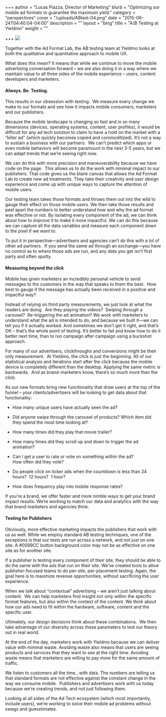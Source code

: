 +++
author = "Lucas Piazza, Director of Marketing"
blurb = "Optimizing our mobile ad formats to guarantee the maximum yield."
category = "perspectives"
cover = "/uploads/ABtest-04.png"
date = "2015-08-24T04:40:04-04:00"
description = ""
layout = "blog"
title = "A/B Testing at Yieldmo"
weight = ""

+++
![](/uploads/ABtest-04-05.png)

Together with the Ad Format Lab, the AB testing team at Yieldmo looks at both the qualitative and quantitative approach to mobile UX.

What does this mean? It means that while we continue to move the mobile advertising conversation forward – we are also doing it in a way where we maintain value to all three sides of the mobile experience – users, content developers and marketers.

#### Always. Be. Testing.

This results in our obsession with testing.  We measure every change we make to our formats and see how it impacts mobile consumers, marketers and our publishers.

Because the mobile landscape is changing so fast and in so many dimensions (devices, operating systems, content, user profiles), it would be difficult for any ad tech solution to claim to have a hold on the market with a “killer ad” (which quickly becomes copied and commoditized). It’s not a way to sustain a business with our partners.  We can’t predict which apps or even mobile behaviors will become paramount in the next 3-5 years, but we can adapt trends that we’re seeing right now.

We can do this with more precision and maneuverability because we have code on the page.  This allows us to do the work with minimal impact to our publishers. That code gives us the blank canvas that allows the Ad Format Lab to create new ad treatments. They take their creativity and user design experience and come up with unique ways to capture the attention of mobile users.

Our testing team takes those formats and throws them out into the wild to gauge their effect on those mobile users. We then take those results and peel apart the numbers to better understand how and why the ad format was effective or not. By isolating every component of the ad, we can think about how to improve it to make it more impactful. We can do this because we can capture all the data variables and measure each component down to the pixel if we want to.

To put it in perspective—advertisers and agencies can’t do this with a lot of other ad partners.  If you send the same ad through an exchange—you have no control as to where those ads are run, and any data you get isn’t first party and often spotty.

#### **Measuring beyond the click**

Mobile has given marketers an incredibly personal vehicle to send messages to the customers in the way that speaks to them the best.  How best to gauge if the message has actually been received in a positive and impactful way?

Instead of relying on third party measurements, we just look at what the readers are doing.  Are they playing the videos?  Swiping through a carousel?  Re-triggering the ad animation? We work with marketers to understand what the ad is intended to do, and because we built it—we can tell you if it actually worked. And sometimes we don’t get it right, and that’s OK – that’s the whole point of testing. It’s better to fail and know how to do it better next time, than to run campaign after campaign using a buckshot approach.

For many of our advertisers, clickthroughs and conversions might be their only measurement.  At Yieldmo, the click is just the beginning. All of our statistical analysis and iterations start after the click because the mobile device is completely different than the desktop. Applying the same metric is backwards.  And as brand-marketers know, there’s so much more than the click.

As our new formats bring new functionality that draw users at the top of the funnel – your clients/advertisers will be looking to get data about that functionality:

* How many unique users have actually seen the ad?


* Did anyone swipe through the carousel of products? Which item did they spend the most time looking at?


* How many times did they play that movie trailer?


* How many times did they scroll up and down to trigger the ad animation?


* Can I get a user to rate or vote on something within the ad?  
  How often did they vote?


* Do people click on ticker ads when the countdown is less than 24 hours?  12 hours?  1 hour?


* How does frequency play into mobile response rates?

If you’re a brand, we offer faster and more nimble ways to get your brand impact results. We’re working to match our data and analytics with the way that brand marketers and agencies think.

#### **Testing for Publishers**

Obviously, more effective marketing impacts the publishers that work with us as well. While we employ standard AB testing techniques, one of the exceptions is that our tests are run across a network, and not just on one site. A #0099CC button background color may not be as effective on one site as for another site.

If a publisher is testing every component of their site, they should be able to do the same with the ads that run on their site. We’ve created tools to allow publisher-focused teams to do per-site, per-placement testing. Again, the goal here is to maximize revenue opportunities, without sacrificing the user experience.

When we talk about “contextual” advertising – we aren’t just talking about content.  We can help marketers find insight not only within the specific format features, but also within the context of the content. We think about how our ads need to fit within the hardware, software, content and the specific user.

Ultimately, our design decisions think about these combinations.  We then take advantage of our diversity across these parameters to test our theory out in real world.  

At the end of the day, marketers work with Yieldmo because we can deliver value with minimal waste. Avoiding waste also means that users are seeing products and services that they want to see at the right time. Avoiding waste means that marketers are willing to pay more for the same amount of traffic.

We listen to customers all the time…with data. The numbers are telling us that standard formats are not effective against the constant change in the way we consume mobile.  Publishers and advertisers work with us today because we’re creating trends, and not just following them.

Looking at all sides of the Ad Tech ecosystem (which most importantly, include users), we’re working to solve their mobile ad problems without swags and guesstimates.